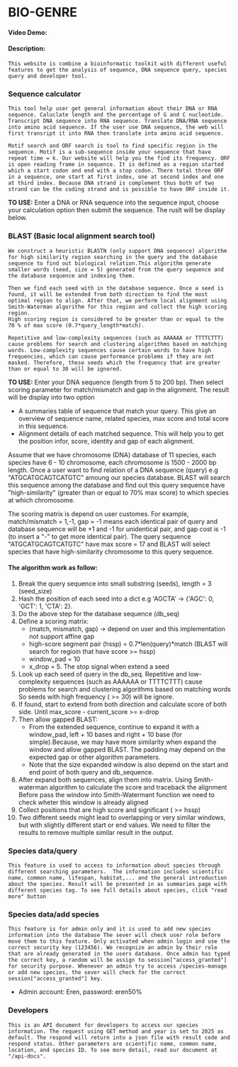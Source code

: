 # BIO-GENRE
#### Video Demo:  <URL HERE>
#### Description:
    This website is combine a bioinformatic toolkit with different useful features to get the analysis of sequence, DNA sequence query, species query and developer tool.

### Sequence calculator
    This tool help user get general information about their DNA or RNA sequence. Caluclate length and the percentage of G and C nucleotide. Transcript DNA sequence into RNA sequence. Translate DNA/RNA sequence into amino acid sequence. If the user use DNA sequence, the web will first transript it into RNA then translate into amino acid sequence.

    Motif search and ORF search is tool to find specific region in the sequence. Motif is a sub-sequence inside your sequence that have repeat time = k. Our website will help you the find its frequency. ORF is open reading frame in sequence. It is defined as a region started which a start codon and end with a stop codon. There total three ORF in a sequence, one start at first index, one at second index and one at third index. Because DNA strand is complement thus both of two strand can be the coding strand and is possible to have ORF inside it.
**TO USE:**
Enter a DNA or RNA sequence into the sequence input, choose your calculation option then submit the sequence. The ruslt will be display below.

### BLAST (Basic local alignment search tool)
    We construct a heuristic BLASTN (only support DNA sequence) algorithm for high similarity region searching in the query and the database sequence to find out biological relation.This algorithm generate smaller words (seed, size = 5) generated from the query sequence and the database sequence and indexing them.

    Then we find each seed with in the database sequence. Once a seed is found, it will be extended from both direction to find the most optimal region to align. After that, we perform local alignment using Smith-Waterman algorithm for this region and collect the high scoring region.
    High scoring region is considered to be greater than or equal to the 70 % of max score (0.7*query_length*match).

    Repetitive and low-complexity sequences (such as AAAAAA or TTTTCTTT) cause problems for search and clustering algorithms based on matching words. Low-complexity sequences cause certain words to have high frequencies, which can cause performance problems if they are not masked. Therefore, these seeds which the frequency that are greater than or equal to 30 will be ignored.

**TO USE:**
 Enter your DNA sequence (length from 5 to 200 bp). Then select scoring parameter for match/mismatch and gap in the alignment. The result will be display into two option
* A summaries table of sequence that match your query. This give an overview of sequence name, related species, max score and total score in this sequence.
* Alignment details of each matched sequence. This will help you to get the position infor, score, identity and gap of each alignment.

Assume that we have chromosome (DNA) database of 11 species, each species have 6 - 10 chromosome, each chromosome is 1500 - 2000 bp length. Once a user want to find relation of a DNA sequence (query) e.g "ATGCATGCAGTCATGTC" amoung our species database. BLAST will search this sequence among the database and find out this query sequence have "high-similarity" (greater than or equal to 70% max score) to which species at which chromosome.
    
The scoring matrix is depend on user customes. For example, match/mismatch = 1,-1, gap = -1 means each identical pair of query and database sequence will be +1 and -1 for unidentical pair, and gap cost is -1 (to insert a "-" to get more identical pair). The query sequence "ATGCATGCAGTCATGTC" have max score = 17 and BLAST will select species that have high-similarity chromosome to this query sequence.

#### The algorithm work as follow:
1. Break the query sequence into small substring (seeds), length = 3 (seed_size)
2. Hash the position of each seed into a dict e.g 'AGCTA' -> {'AGC': 0, 'GCT': 1, 'CTA': 2}.
3. Do the above step for the database sequence (db_seq)
4. Define a scoring matrix:
    - (match, mismatch, gap) -> depend on user and this implementation not support affine gap
    - high-score segment pair (hssp) = 0.7*len(query)*match (BLAST will search for regioin that have score >= hssp)
    - window_pad = 10
    - x_drop = 5. The stop signal when extend a seed
5. Look up each seed of query in the db_seq.
Repetitive and low-complexity sequences (such as AAAAAA or TTTTCTTT) cause problems for search and clustering algorithms based on matching words
So seeds with high frequency ( >= 30) will be ignore.
6. If found, start to extend from both direction and calculate score of both side. Until max_score - current_score >= x-drop
7. Then allow gapped BLAST:
    - From the extended sequence, continue to expand it with a window_pad, left + 10 bases and right + 10 base (for simple).Because, we may have more similarity when expand the window and allow gapped BLAST.
    The padding may depend on the expected gap or other algorithm parameters.
    - Note that the size expanded window is also depend on the start and end point of both query and db_sequence.
8. After expand both sequences, align them into matrix. Using Smith-waterman algorithm to calculate the score and traceback the alignment
Before pass the window into Smith-Watermant function we need to check wheter this window is already aligned
9. Collect positions that are high score and significant ( >= hssp)
10. Two different seeds might lead to overlapping or very similar windows, but with slightly different start or end values. We need to filter the results to remove multiple similar result in the output.

### Species data/query
    This feature is used to access to information about species through different searching parameters.  The information includes scientific name, common name, lifespan, habitat,... and the general introduction about the species. Result will be presented in as summaries page with different species tag. To see full details about species, click "read more" button

### Species data/add species
    This feature is for admin only and it is used to add new species information into the database The sever will check user role before move them to this feature. Only activated when admin login and use the correct security key (123456). We recognize an admin by their role that are already generated in the users database. Once admin has typed the correct key, a random will be assign to session["access_granted"] for security purpose. Whenever an admin try to access /species-manage or add new species, the sever will check for the correct session["access_granted"] key.

* Admin account: Eren, password: eren50%

### Developers
    This is an API document for developers to access our species information. The request using GET method and year is set to 2025 as default. The respond will return into a json file with result code and respond status. Other parameters are scientific name, common name, location, and species ID. To see more detail, read our document at "/api-docs".
